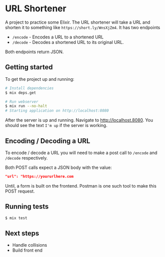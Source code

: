 # URL Shortener

A project to practice some Elixir. The URL shortener will take a URL and shorten it to something like `https://short.ly/WnsXjZm4`. It has two endpoints

-   `/encode` - Encodes a URL to a shortened URL
-   `/decode` - Decodes a shortened URL to its original URL.

Both endpoints return JSON.

## Getting started

To get the project up and running:

```bash
# Install dependencies
$ mix deps.get

# Run webserver
$ mix run --no-halt
# Starting application on http://localhost:8080
```

After the server is up and running. Navigate to http://localhost.8080. You should see the text `I'm up` if the server is working.

## Encoding / Decoding a URL

To encode / decode a URL you will need to make a post call to `/encode` and `/decode` respectively.

Both POST calls expect a JSON body with the value:

```json
"url": "https://yoururlhere.com
```

Until, a form is built on the frontend. Postman is one such tool to make this POST request.

## Running tests

```bash
$ mix test
```

## Next steps
- Handle collisions
- Build front end
